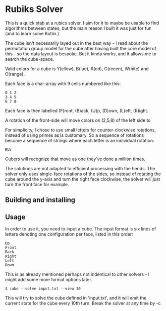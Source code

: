 Rubiks Solver
=============

This is a quick stab at a rubics solver. I aim for it to maybe be usable
to find algorithms between states, but the main reason I built it was just
for fun (and to learn some Kotlin.)

The cube isn't necessarily layed out in the best way - I read about the
permutation group model for the cube after having built the core model of
this - so the data layout is bespoke. But it kinda works, and it allows
me to search the cube-space.

Valid colors for a cube is Y(ellow), B(lue), R(ed),
G(reeen), W(hite) and O(range).

Each face is a char-array with 9 cells numbered like this:

    0 1 2
    3 4 5
    6 7 8

Each face is then labelled (F)ront, (B)ack, (U)p, (D)own, (L)eft, (R)ight.

A rotation of the front-side will move colors on (2,5,8) of the left side
to 


For simplicity, I chose to use small letters for counter-clockwise
rotations, instead of using primes as is customary. So a sequence of rotations
become a sequence of strings where each letter is an individual rotation:

    RUr

Cubers will recognize that move as one they've done a million times.

The solutions are not adapted to efficient processing with the hends. The 
solver only uses single-face rotations of the sides, so instead of
rotating the cube around the y-axis and turn the right face clockwise, the
solver will just turn the front face for example.

Building and installing
-----------------------


Usage
-----

In order to use it, you need to input a cube. The input format is six lines of
letters denoting one configuration per face, listed in this order:

    Up
    Front
    Back
    Right
    Left
    Down

This is as already mentioned perhaps not indentical to other solvers - I 
might add some more format options later.

    $ cube --solve input.txt --view 10 

This will try to solve the cube defined in 'input.txt', and it will emit
the current state for the cube every 10th turn. Break the solver at any
time by <ctrl>-c





